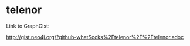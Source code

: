 telenor
=======
Link to GraphGist:

http://gist.neo4j.org/?github-whatSocks%2Ftelenor%2F%2Ftelenor.adoc
